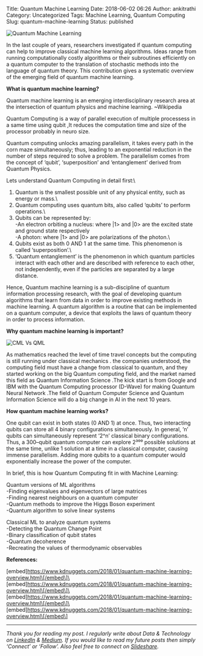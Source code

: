 Title: Quantum Machine Learning
Date: 2018-06-02 06:26
Author: ankitrathi
Category: Uncategorized
Tags: Machine Learning, Quantum Computing
Slug: quantum-machine-learning
Status: published

![Quantum Machine Learning](https://cdn-images-1.medium.com/max/800/1*1CzEQoQlEqSGHthRQNlZtQ.jpeg)

In the last couple of years, researchers investigated if quantum computing can help to improve classical machine learning algorithms. Ideas range from running computationally costly algorithms or their subroutines efficiently on a quantum computer to the translation of stochastic methods into the language of quantum theory. This contribution gives a systematic overview of the emerging field of quantum machine learning.

**What is quantum machine learning?**

Quantum machine learning is an emerging interdisciplinary research area at the intersection of quantum physics and machine learning. \~Wikipedia

Quantum Computing is a way of parallel execution of multiple processess in a same time using qubit ,It reduces the computation time and size of the processor probably in neuro size.

Quantum computing unlocks amazing parallelism, it takes every path in the corn maze simultaneously; thus, leading to an exponential reduction in the number of steps required to solve a problem. The parallelism comes from the concept of ‘qubit’, ‘superposition’ and ‘entanglement’ derived from Quantum Physics.

Lets understand Quantum Computing in detail first:\
1. Quantum is the smallest possible unit of any physical entity, such as energy or mass.\
2. Quantum computing uses quantum bits, also called ‘qubits’ to perform operations.\
3. Qubits can be represented by:\
-An electron orbiting a nucleus: where \|1\> and \|0\> are the excited state and ground state respectively\
-A photon: where \|1\> and \|0\> are polarizations of the photon.\
4. Qubits exist as both 0 AND 1 at the same time. This phenomenon is called ‘superposition’.\
5. ‘Quantum entanglement’ is the phenomenon in which quantum particles interact with each other and are described with reference to each other, not independently, even if the particles are separated by a large distance.

Hence, Quantum machine learning is a sub-discipline of quantum information processing research, with the goal of developing quantum algorithms that learn from data in order to improve existing methods in machine learning. A quantum algorithm is a routine that can be implemented on a quantum computer, a device that exploits the laws of quantum theory in order to process information.

**Why quantum machine learning is important?**

![CML Vs QML](https://cdn-images-1.medium.com/max/800/0*-6thB5gWgeL4hJit.)

As mathematics reached the level of time travel concepts but the computing is still running under classical mechanics . the companies understood, the computing field must have a change from classical to quantum, and they started working on the big Quantum computing field, and the market named this field as Quantum Information Science .The kick start is from Google and IBM with the Quantum Computing processor (D-Wave) for making Quantum Neural Network .The field of Quantum Computer Science and Quantum Information Science will do a big change in AI in the next 10 years.

**How quantum machine learning works?**

One qubit can exist in both states (0 AND 1) at once. Thus, two interacting qubits can store all 4 binary configurations simultaneously. In general, ’n’ qubits can simultaneously represent ‘2\^n’ classical binary configurations. Thus, a 300–qubit quantum computer can explore 2³⁰⁰ possible solutions at the same time, unlike 1 solution at a time in a classical computer, causing immense parallelism. Adding more qubits to a quantum computer would exponentially increase the power of the computer.

In brief, this is how Quantum Computing fit in with Machine Learning:

Quantum versions of ML algorithms\
-Finding eigenvalues and eigenvectors of large matrices\
-Finding nearest neighbours on a quantum computer\
-Quantum methods to improve the Higgs Boson experiment\
-Quantum algorithm to solve linear systems

Classical ML to analyze quantum systems\
-Detecting the Quantum Change Point\
-Binary classification of qubit states\
-Quantum decoherence\
-Recreating the values of thermodynamic observables

**References:**

\[embed\]https://www.kdnuggets.com/2018/01/quantum-machine-learning-overview.html\[/embed\]\
\[embed\]https://www.kdnuggets.com/2018/01/quantum-machine-learning-overview.html\[/embed\]\
\[embed\]https://www.kdnuggets.com/2018/01/quantum-machine-learning-overview.html\[/embed\]\
\[embed\]https://www.kdnuggets.com/2018/01/quantum-machine-learning-overview.html\[/embed\]

------------------------------------------------------------------------

*Thank you for reading my post. I regularly write about Data & Technology on* [*LinkedIn*](https://www.linkedin.com/today/posts/ankitrathi) *&* [*Medium*](https://medium.com/@rathi.ankit)*. If you would like to read my future posts then simply ‘Connect’ or ‘Follow’. Also feel free to connect on* [*Slideshare*](https://www.slideshare.net/ankitrathi)*.*
